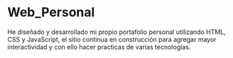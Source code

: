 # Web_Personal
He diseñado y desarrollado mi propio portafolio personal utilizando HTML, CSS y JavaScript, el sitio continua en construcción para agregar mayor interactividad y con ello hacer practicas de varias tecnologías.
